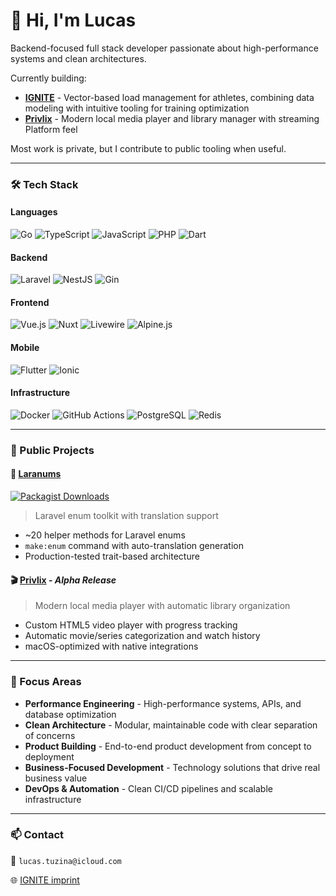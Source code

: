 # 👋 Hi, I'm Lucas

Backend-focused full stack developer passionate about high-performance systems and clean architectures.

Currently building:

- **[IGNITE](https://ignitesports.io)** - Vector-based load management for athletes, combining data modeling with intuitive tooling for training optimization
- **[Privlix](https://github.com/LucasTuzina/privlix)** - Modern local media player and library manager with streaming Platform feel

Most work is private, but I contribute to public tooling when useful.

---

### 🛠️ Tech Stack

#### Languages
![Go](https://img.shields.io/badge/Go-%2300ADD8.svg?style=flat&logo=go&logoColor=white)
![TypeScript](https://img.shields.io/badge/TypeScript-%23007ACC.svg?style=flat&logo=typescript&logoColor=white)
![JavaScript](https://img.shields.io/badge/JavaScript-%23F7DF1E.svg?style=flat&logo=javascript&logoColor=black)
![PHP](https://img.shields.io/badge/PHP-%23777BB4.svg?style=flat&logo=php&logoColor=white)
![Dart](https://img.shields.io/badge/Dart-%230175C2.svg?style=flat&logo=dart&logoColor=white)

#### Backend
![Laravel](https://img.shields.io/badge/Laravel-%23FF2D20.svg?style=flat&logo=laravel&logoColor=white)
![NestJS](https://img.shields.io/badge/NestJS-%23E0234E.svg?style=flat&logo=nestjs&logoColor=white) 
![Gin](https://img.shields.io/badge/Gin-%2300ADD8.svg?style=flat&logo=go&logoColor=white)

#### Frontend
![Vue.js](https://img.shields.io/badge/Vue.js-%2335495e.svg?style=flat&logo=vuedotjs&logoColor=%234FC08D)
![Nuxt](https://img.shields.io/badge/Nuxt-%2300DC82.svg?style=flat&logo=nuxtdotjs&logoColor=white)
![Livewire](https://img.shields.io/badge/Livewire-%23E74430.svg?style=flat&logo=laravel&logoColor=white)
![Alpine.js](https://img.shields.io/badge/Alpine.js-%233B8070.svg?style=flat&logo=alpinelinux&logoColor=white)

#### Mobile
![Flutter](https://img.shields.io/badge/Flutter-%2302569B.svg?style=flat&logo=flutter&logoColor=white)
![Ionic](https://img.shields.io/badge/Ionic-%2347A1F1.svg?style=flat&logo=ionic&logoColor=white)

#### Infrastructure
![Docker](https://img.shields.io/badge/Docker-%230db7ed.svg?style=flat&logo=docker&logoColor=white)
![GitHub Actions](https://img.shields.io/badge/GitHub_Actions-%232671E5.svg?style=flat&logo=githubactions&logoColor=white)
![PostgreSQL](https://img.shields.io/badge/PostgreSQL-%23336791.svg?style=flat&logo=postgresql&logoColor=white)
![Redis](https://img.shields.io/badge/Redis-%23DC382D.svg?style=flat&logo=redis&logoColor=white)

---

### 🚀 Public Projects

#### 🧩 [Laranums](https://github.com/LucasTuzina/laranums)  
[![Packagist Downloads](https://img.shields.io/packagist/dt/lucastuzina/laranums.svg)](https://packagist.org/packages/lucastuzina/laranums)
> Laravel enum toolkit with translation support

- ~20 helper methods for Laravel enums
- `make:enum` command with auto-translation generation
- Production-tested trait-based architecture

#### 🎬 [Privlix](https://github.com/LucasTuzina/privlix) - *Alpha Release*
> Modern local media player with automatic library organization

- Custom HTML5 video player with progress tracking
- Automatic movie/series categorization and watch history
- macOS-optimized with native integrations
  
---

### 🧠 Focus Areas

- **Performance Engineering** - High-performance systems, APIs, and database optimization
- **Clean Architecture** - Modular, maintainable code with clear separation of concerns  
- **Product Building** - End-to-end product development from concept to deployment
- **Business-Focused Development** - Technology solutions that drive real business value
- **DevOps & Automation** - Clean CI/CD pipelines and scalable infrastructure

---

### 📫 Contact

📨 `lucas.tuzina@icloud.com`

🌐 [IGNITE imprint](https://ignitesports.io/legal)
